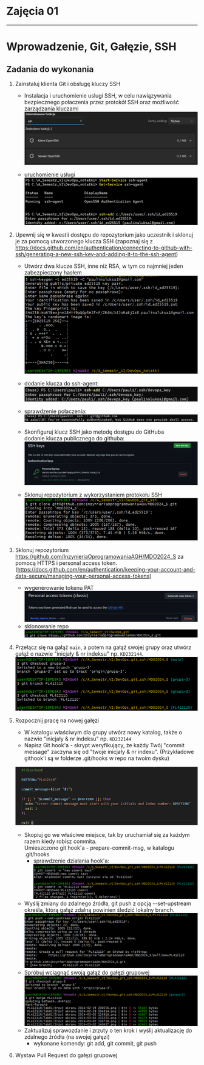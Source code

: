 # Zajęcia 01
---
# Wprowadzenie, Git, Gałęzie, SSH

## Zadania do wykonania
1. Zainstaluj klienta Git i obsługę kluczy SSH

    - Instalacja i uruchomienie uslugi SSH, w celu nawiązywania bezpiecznego połaczenia przez protokół SSH oraz możliwość zarządzania kluczami
    ![alt text](<img/image.png>)

    - uruchomienie usługi                                                                                
    ![alt text](<img/image-1.png>)

2. Upewnij się w kwestii dostępu do repozytorium jako uczestnik i sklonuj je za pomocą utworzonego klucza SSH (zapoznaj się z https://docs.github.com/en/authentication/connecting-to-github-with-ssh/generating-a-new-ssh-key-and-adding-it-to-the-ssh-agent)  
    - Utwórz dwa klucze SSH, inne niż RSA, w tym co najmniej jeden zabezpieczony hasłem  
    ![alt text](<img/image-2.png>)  
    - dodanie klucza do ssh-agent:    
    ![alt text](<img/image-3.png>)

    - sprawdzenie połaczenia:                               
    ![alt text](img/image-4.png)

   - Skonfiguruj klucz SSH jako metodę dostępu do GitHuba                   
    dodanie klucza publicznego do githuba:
    ![alt text](img/image-5.png)
   - Sklonuj repozytorium z wykorzystaniem protokołu SSH                                                    
    ![alt text](img/image-6.png)

3. Sklonuj repozytorium https://github.com/InzynieriaOprogramowaniaAGH/MDO2024_S za pomocą HTTPS i personal access token. (https://docs.github.com/en/authentication/keeping-your-account-and-data-secure/managing-your-personal-access-tokens)

    - wygenerowanie tokenu PAT                          
    ![alt text](img/image-7.png)
    - sklonowanie repo  
    ![alt text](img/image-8.png)



4. Przełącz się na gałąź ```main```, a potem na gałąź swojej grupy oraz utwórz gałąź o nazwie "inicjały & nr indeksu" np. ```KD232144```.
    ![alt text](img/image-9.png)

6. Rozpocznij pracę na nowej gałęzi

   - W katalogu właściwym dla grupy utwórz nowy katalog, także o nazwie "inicjały & nr indeksu" np. ```KD232144```
   - Napisz Git hook'a - skrypt weryfikujący, że każdy Twój "commit message" zaczyna się od "twoje inicjały & nr indexu". (Przykładowe githook'i są w folderze .git/hooks w repo na twoim dysku)

    ![alt text](img/image-10.png)

   - Skopiuj go we właściwe miejsce, tak by uruchamiał się za każdym razem kiedy robisz commita.                            
    Umieszczono git hook'a - prepare-commit-msg, w katalogu .git/hooks                                                                  
        - sprawdzenie działania hook'a:                                           
    ![alt text](img/image-11.png)                                       
   - Wyślij zmiany do zdalnego źródła, git push z opcją --set-upstream określa, którą gałąź zdalną powinien śledzić lokalny branch.                   
    ![alt text](img/image-12.png)                          
   - Spróbuj wciągnąć swoją gałąź do gałęzi grupowej                                            
    ![alt text](img/image-13.png)
   - Zaktualizuj sprawozdanie i zrzuty o ten krok i wyślij aktualizację do zdalnego źródła (na swojej gałęzi)
        - wykonane komendy: git add, git commit, git push 
    
7. Wystaw Pull Request do gałęzi grupowej